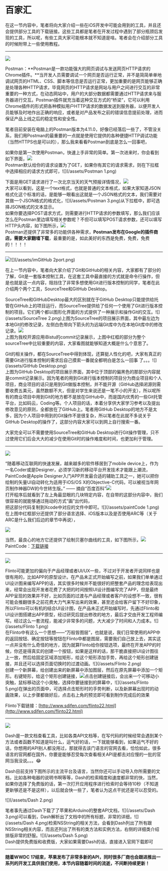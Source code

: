 # 百家汇

在这一节内容中，笔者将向大家介绍一些在iOS开发中可能会用到的工具，并且还会提供部分工具的下载链接。这些工具都是笔者在开发过程中遇到了部分瓶颈后发现的工具，所以呢，有些工具大家可能根本就不知道是啥。笔者会在介绍部分工具的时候附带上一些使用教程。

---

![](/assets/postman.png)

Postman：**Postman是一款功能强大的网页调试与发送网页HTTP请求的Chrome插件。**当开发人员需要调试一个网页是否运行正常，并不是简简单单地调试网页的HTML、CSS、脚本等信息是否运行正常，更加重要的是网页能够正确是处理各种HTTP请求，毕竟网页的HTTP请求是网站与用户之间进行交互的非常重要的一种方式，在动态网站中，用户的大部分数据都需要通过HTTP请求来与服务器进行交互。Postman插件就充当着这种交互方式的“桥梁”，它可以利用Chrome插件的形式把各种模拟用户HTTP请求的数据发送到服务器，以便开发人员能够及时地作出正确的响应，或者是对产品发布之前的错误信息提前处理，进而保证产品上线之后的稳定性和安全性。

笔者目前安装在电脑上的Postman版本为4.11.0，好像已经落后一些了，不管没关系，我们用Postman的最重要的一点就是使用它提供的各种便捷HTTP调试功能（当然HTTPS也是可以的），那么我来看看Postman到底是怎么一回事吧，

如果你是第一次使用Postman，快速上手非常的简单。第一次进来时，你会看到如下界面，![](/assets/Postman.png)  
Postman默认给你的请求设置为了GET，如果你有其它的请求需求，则在下拉框中选择相应的请求方式即可，![](/assets/Postman 1.png)

下面是用GET请求进行了一次北京当天的天气预报详情情况，![](/assets/Postman2.png)  
大家可以看到，这是一个text格式，也就是普通的文本格式，如果大家知道JSON格式化这个标准的话，是能够一眼看出这就是一个JSON格式的文本，我们需要对其做一个JSON格式的格式化，![](/assets/Postman 3.png)从下拉框中，即可选择JSON格式的文本显示。  
如果你要选择POST请求方式，则需要进行HTTP请求的参数填写，那么我们应该怎么在Postman里边填写相关参数呢？不但可以填写POST请求参数，还可以填写HTTP头内容，如下图所示，![](/assets/Postman5.png)  
Postman还提供了非常多的功能供各种需求，**Postman发布在Google的插件商店，需要大家翻墙下载**，最重要的是，如此美好的东西是免费，免费，免费的！！！！

---

![](/assets/sourceTree.png)![](/assets/imGitHub 2port.png)

在上一节内容中，笔者向大家介绍了Git和GitHub的相关内容，大家都有了部分的了解，Git是一套版本控制工具，在这套工具中最直接的方式就是命令行操作，但是也就是这一点内容，阻挡住了非常多想使用Git进行版本控制的同学，笔者在此介绍两个两个工具，SourceTree和GitHub Desktop。

SourceTree和GitHubDesktop最大的区别就在于GitHub Desktop只能提供给托管在GitHub上的项目运行，而SourceTree提供给了任何一个使用了Git进行版本控制的项目。它们两个都以图形化界面的方式提供了一种展示和操作Git的交互。![](/assets/SourceTree 2.png)上图为SourceTree的项目展示界面，其中最左边为本地Git的修改记录，左侧白色带向下箭头的为远端Git库中为在本地Git库中的修改记录。![](/assets/界面展示.png)  
上图为我校开源应用iBistu的commit记录展示，上图中红框的部分为整个sourceTree中比较重要的内容，大家看图就能够知道大概是什么个意思了。

Git的相关操作，都在SourceTree中得到体现，还算挺人性化的吧，大家有真正的需要Git进行版本控制的需求后自己摸索一番就全都明白是怎么一回事 了。。。![](/assets/GitHub Desktop.png)  
上图为GitHub Desktop的项目展示界面，其中位于顶部的偏黑色的那部分内容就是commit记录展示。因为笔者的用到Git进行版本控制的项目分为商业项目和个人项目，商业项目的话只是用到Git做版本控制，并不能开源（GitHub选择闭源则需要收费五美元，虽然数额不大，但是对学生来说还是一笔不小的开支），所以呢所有的商业项目中用到Git的地方都不是放在GitHub中，而是国内优秀的一些Git托管平台，比如码云，Coding等。个人项目的话，本着分享供大家学习参考以及提出修改意见的原则，全都放在了GitHub上。笔者用GitHub Desktop的地方不是太多，因为个人项目中用到的Git操作不是很复杂，所以笔者在此就不多说关于GitHub Desktop的操作了，这部分内容大家可以到网上自行搜索一番。

大家完全可以不需要使用SourceTree和GitHub Desktop进行Git操作管理，只不过使用它们后会大大的减少在使用Git时的操作难度和时间，也更加利于管理。

---

![](/assets/PaintCode.png)

“随着移动互联网的快速发展，越来越多的软件移居到了mobile device上，作为一名Coder或是Designer，必须学习新的移动平台开发技术才能跟上潮流，PaintCode是Apple Designer入门APP开发最合适的辅助工具之一，她可以把你绘制的矢量UI自动转化为适用于iOS/OS X的Objective-C代码，可以被视当年网页制作神器DW的今世转生版。” —— 摘自“百度百科”![](/assets/paintCode.png)  
打开程序后就看到了左上角最显眼的几块特定内容，在自带的这部分内容中，我们很容易的就能够通过拖动的方式“画”出代码，  
把这部分代码复制到Xcode中对应的文件中即可。![](/assets/paintCode 1.png)  
在上图中红框部分还提供了部分语言选择、iOS版本以及是否使用ARC等（关于ARC是什么我们后边的章节中再说），

![](/assets/paintCode2.png)

当然，最良心的地方它还提供了绘制贝塞尔曲线的工具，如下图所示，![](/assets/paint.png)PaintCode：[下载链接](http://www.sdifen.com/paintcode312.html)

---

![](/assets/Flinto.png)

Flinto可能更加的偏向于产品经理或者UI/UX一些，不过对于开发者开说同样也是很有用的，比如APP的原型设计。在产品未正式开始编写之前，如果我们单单通过UI设计图来编写APP的话，其实很多时候并不能很好的把整套产品的理念给表现出来，经常会出现开发者花费了大把的时间按照UI设计图编写完了APP，但是最终APP呈现的效果并不好，比如页面的过渡与产品经理或者客户的设想不一致，很有可能会推翻很多之前花费大力气来写出来的效果，甚至还会给客户留下不好印象，所以Flinto可以有机的结合UI设计图，在产品未正式开始编写时，先通过Flinto和UI设计图搭建出APP原型，经过研究后提出修改的地方，最后才交由开发工程师编写。经过这么一套流程，能减少非常多的问题，大大减少了时间和人力成本。![](/assets/Flinto 1.png)  
在Flinto中有这么一个思想——“万般皆图层”，也就是说，我们日常使用的APP中的返回按钮、确定按钮等按钮在Flinto中都是图层，需要我们自己放上去，其实这一点并没有什么奇怪的地方，因为就算Flinto给你按钮选项，最终在开发APP的时候，你还是得真实的创建一个按钮，如果是这样的话，那干脆直接把UI设计图往上一放，然后给固定区域添加矩形，给这个矩形添加手势，再给这个矩形创建链接，并且还可以选择页面切换时的过渡动画。![](/assets/Flinto 2.png)  
创建一个新屏幕，给创建出来的新屏幕中添加图层，然后在原先屏幕中添加一个矩形。右键矩形，给这个矩形创建链接，![](/assets/Flinto3.png)点击创建链接后，会出来一个可移动小突触，鼠标移动这个小突触，选择你要链接到的屏幕中，![](/assets/Flinto 5.png)在弹出的页面中，可选择点击矩形时的手势判断，以及新屏幕出现时的动画效果，以上步骤都做好后，点击右上角的预览即可看到制作完成后的效果

Flinto下载链接：[http://www.sdifen.com/flinto22.html](http://www.sdifen.com/flinto22.html)

---



![](/assets/Dash.png)

Dash是一款文档查看工具，比如各类API文档等，在写代码的时候经常会遇到某个方法或者函数不知道是叫什么，运气好的话，一下就能够看到，如果运气不好的话，你想用的API别人都没用过，那就得去该门语言的官网去看，恰恰如此，很多语言的官网都在国外，你要是能够忍受每次查看相关API是都去对应慢的一批的官网当我没说。。。😂

Dash目前支持下图所示的主流平台及语言，当然你还可以手动导入你所需要的文档，比如各种电器的说明书啊等等，Dash的检索精度和速度都非常的快，当然，如果你选择了免费版的话，第一次打开应用程序进行检索时会等待10秒（不知道更新够还是不是这样），以后就会快一些了，笔者认为这点干扰还是可以忍受的。

![](/assets/Dash 2.png)

笔者事先通过Dash下载了了苹果和Arduino的整套API文档，![](/assets/Dash 3.png)可以看到，Dash解析出了文档中的所有标题，非常的详细，![](/assets/Dash 4.png)检索NSString的相关方法，会看到Dash列出了所有跟NSString相关内容，而且还列出了所有的类方法和实例方法，右侧的详细类介绍排版非常的舒服。![](/assets/Dash 5.png)  
Dash提供免费版和收费版，大家如果需要Dash的话，直接进入官网下载即可

---



**随着WWDC 17结束，苹果发布了非常多新的API，同时很多厂商也会跟进推出一系列的开发工具供我们使用，本节内容随着时间的流逝，不间断持续更新！**







